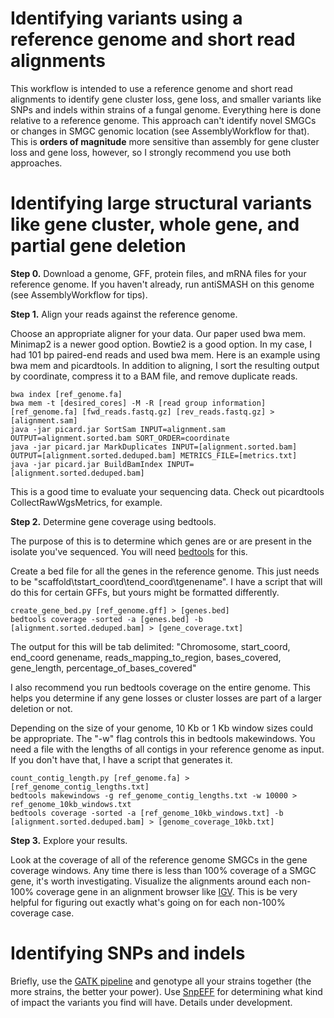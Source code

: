 # Identifying variants using a reference genome and short read alignments

This workflow is intended to use a reference genome and short read alignments to identify gene cluster loss, gene loss, and smaller variants like SNPs and indels within strains of a fungal genome. Everything here is done relative to a reference genome. This approach can't identify novel SMGCs or changes in SMGC genomic location (see AssemblyWorkflow for that). This is **orders of magnitude** more sensitive than assembly for gene cluster loss and gene loss, however, so I strongly recommend you use both approaches.

# Identifying large structural variants like gene cluster, whole gene, and partial gene deletion

**Step 0.** Download a genome, GFF, protein files, and mRNA files for your reference genome. If you haven't already, run antiSMASH on this genome (see AssemblyWorkflow for tips).

**Step 1.** Align your reads against the reference genome.

Choose an appropriate aligner for your data. Our paper used bwa mem. Minimap2 is a newer good option. Bowtie2 is a good option. In my case, I had 101 bp paired-end reads and used bwa mem. Here is an example using bwa mem and picardtools. In addition to aligning, I sort the resulting output by coordinate, compress it to a BAM file, and remove duplicate reads.

```
bwa index [ref_genome.fa]
bwa mem -t [desired_cores] -M -R [read group information] [ref_genome.fa] [fwd_reads.fastq.gz] [rev_reads.fastq.gz] > [alignment.sam]
java -jar picard.jar SortSam INPUT=alignment.sam OUTPUT=alignment.sorted.bam SORT_ORDER=coordinate
java -jar picard.jar MarkDuplicates INPUT=[alignment.sorted.bam] OUTPUT=[alignment.sorted.deduped.bam] METRICS_FILE=[metrics.txt]
java -jar picard.jar BuildBamIndex INPUT=[alignment.sorted.deduped.bam]
````
This is a good time to evaluate your sequencing data. Check out picardtools CollectRawWgsMetrics, for example.

**Step 2.** Determine gene coverage using bedtools.

The purpose of this is to determine which genes are or are present in the isolate you've sequenced. You will need [bedtools](https://bedtools.readthedocs.io/en/latest/) for this.

Create a bed file for all the genes in the reference genome. This just needs to be "scaffold\tstart_coord\tend_coord\tgenename". I have a script that will do this for certain GFFs, but yours might be formatted differently.
```
create_gene_bed.py [ref_genome.gff] > [genes.bed]
bedtools coverage -sorted -a [genes.bed] -b [alignment.sorted.deduped.bam] > [gene_coverage.txt]
```

The output for this will be tab delimited: "Chromosome, start_coord, end_coord genename, reads_mapping_to_region, bases_covered, gene_length, percentage_of_bases_covered"


I also recommend you run bedtools coverage on the entire genome. This helps you determine if any gene losses or cluster losses are part of a larger deletion or not.

Depending on the size of your genome, 10 Kb or 1 Kb window sizes could be appropriate. The "-w" flag controls this in bedtools makewindows. You need a file with the lengths of all contigs in your reference genome as input. If you don't have that, I have a script that generates it.
```
count_contig_length.py [ref_genome.fa] > [ref_genome_contig_lengths.txt]
bedtools makewindows -g ref_genome_contig_lengths.txt -w 10000 > ref_genome_10kb_windows.txt
bedtools coverage -sorted -a [ref_genome_10kb_windows.txt] -b [alignment.sorted.deduped.bam] > [genome_coverage_10kb.txt]
```

**Step 3.** Explore your results.

Look at the coverage of all of the reference genome SMGCs in the gene coverage windows. Any time there is less than 100% coverage of a SMGC gene, it's worth investigating. Visualize the alignments around each non-100% coverage gene in an alignment browser like [IGV](http://software.broadinstitute.org/software/igv/). This is be very helpful for figuring out exactly what's going on for each non-100% coverage case.

# Identifying SNPs and indels

Briefly, use the [GATK pipeline](https://software.broadinstitute.org/gatk/) and genotype all your strains together (the more strains, the better your power). Use [SnpEFF](http://snpeff.sourceforge.net/) for determining what kind of impact the variants you find will have. Details under development.
